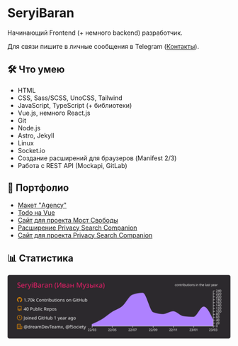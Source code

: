 # SeryiBaran

Начинающий Frontend (+ немного backend) разработчик.

Для связи пишите в личные сообщения в Telegram ([Контакты](https://seryibaran.github.io/contacts)).

## :hammer_and_wrench: Что умею

- HTML
- CSS, Sass/SCSS, UnoCSS, Tailwind
- JavaScript, TypeScript (+ библиотеки)
- Vue.js, немного React.js
- Git
- Node.js
- Astro, Jekyll
- Linux
- Socket.io
- Создание расширений для браузеров (Manifest 2/3)
- Работа с REST API (Mockapi, GitLab)

## :briefcase: Портфолио

- [Макет "Agency"](https://github.com/SeryiBaran/maket-agency)
- [Todo на Vue](https://github.com/SeryiBaran/todo-vue)
- [Сайт для проекта Мост Свободы](https://github.com/f5ociety/Bridge-of-Liberty)
- [Расширение Privacy Search Companion](https://github.com/Erghel/Privacy-Search-Companion)
- [Сайт для проекта Privacy Search Companion](https://github.com/Erghel/Privacy-Search-Companion)

## :bar_chart: Статистика

![Статистика profile-summary-cards](https://raw.githubusercontent.com/SeryiBaran/seryibaran/master/profile-summary-card-output/monokai/0-profile-details.svg)
